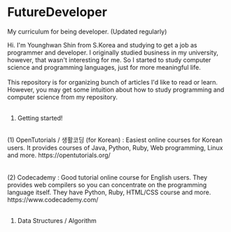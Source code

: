 # FutureDeveloper
My curriculum for being developer. (Updated regularly)

Hi. I'm Younghwan Shin from S.Korea and studying to get a job as programmer and developer. I originally studied business in my university, however, that wasn't interesting for me. So I started to study computer science and programming languages, just for more meaningful life.
<br>
<br>
This repository is for organizing bunch of articles I'd like to read or learn. However, you may get some intuition about how to study programming and computer science from my repository.
<br>
<br>
1. Getting started!
<br>
(1) OpenTutorials / 생활코딩 (for Korean) : Easiest online courses for Korean users. It provides courses of Java, Python, Ruby, Web programming, Linux and more. 
https://opentutorials.org/
<br>
<br>
<br>
(2) Codecademy : Good tutorial online course for English users. They provides web compilers so you can concentrate on the programming language itself. They have Python, Ruby, HTML/CSS course and more. 
https://www.codecademy.com/
<br>
<br>


1. Data Structures / Algorithm
